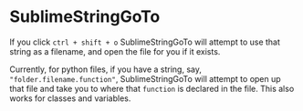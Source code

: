 SublimeStringGoTo
=================

If you click `ctrl + shift + o` SublimeStringGoTo will attempt to use that string as a filename, and open the file for you if it exists.

Currently, for python files, if you have a string, say, `"folder.filename.function"`, SublimeStringGoTo will attempt to open up that file and take you to where that `function` is declared in the file. This also works for classes and variables.

